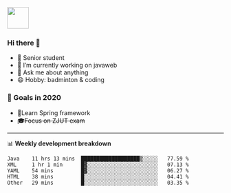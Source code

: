 <img src="https://github.com/egoist/egoist/raw/master/balloon.gif" width="50">

### Hi there 🐏

- 🌱 Senior student
- 🔭 I’m currently working on javaweb
- 💬 Ask me about anything
- 😄 Hobby: badminton & coding

### 🚀 Goals in 2020
+ 🍃Learn Spring framework
+ ~~🎓Focus on ZJUT exam~~
-------

📊 **Weekly development breakdown**
<!--START_SECTION:waka-->
```text
Java    11 hrs 13 mins  ███████████████████▒░░░░░   77.59 % 
XML     1 hr 1 min      █▓░░░░░░░░░░░░░░░░░░░░░░░   07.13 % 
YAML    54 mins         █▓░░░░░░░░░░░░░░░░░░░░░░░   06.27 % 
HTML    38 mins         █░░░░░░░░░░░░░░░░░░░░░░░░   04.41 % 
Other   29 mins         █░░░░░░░░░░░░░░░░░░░░░░░░   03.35 % 
```
<!--END_SECTION:waka-->
